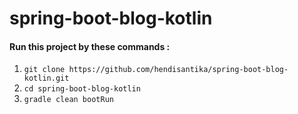 # spring-boot-blog-kotlin

#### Run this project by these commands :
1. `git clone https://github.com/hendisantika/spring-boot-blog-kotlin.git`
2. `cd spring-boot-blog-kotlin`
3. `gradle clean bootRun`